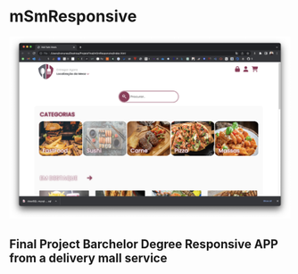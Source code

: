 # mSmResponsive

![](https://github.com/inunes1904/mSmResponsive/blob/main/Responsive1.png?raw=true)

## Final Project Barchelor Degree Responsive APP from a delivery mall service
